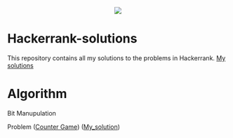 <p align="center"><a href="https://www.hackerrank.com/fidan_rle"><img src="https://i0.wp.com/gradsingames.com/wp-content/uploads/2016/05/856771_668224053197841_1943699009_o.png" ></a></p>

# Hackerrank-solutions

This repository contains all my solutions to the problems in Hackerrank.
[My solutions](https://www.hackerrank.com/submissions/grouped)

# Algorithm 

Bit Manupulation

Problem 
([Counter Game](https://www.hackerrank.com/challenges/counter-game/problem)) ([My_solution](Algorithms/BitManipulation/CounterGame.cpp))

